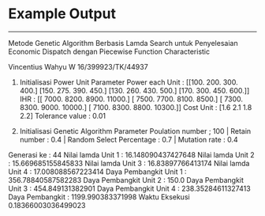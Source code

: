 # Example Output

*************************************************************
Metode Genetic Algorithm Berbasis Lamda Search untuk Penyelesaian Economic Dispatch dengan Piecewise Function Characteristic


Vincentius Wahyu W
16/399923/TK/44937


1. Initialisasi Power Unit Parameter
Power each Unit :  [[100. 200. 300. 400.]
 [150. 275. 390. 450.]
 [130. 260. 430. 500.]
 [170. 300. 450. 600.]]
IHR : [[ 7000.  8200.  8900. 11000.]
 [ 7500.  7700.  8100.  8500.]
 [ 7300.  8300.  9000. 10000.]
 [ 7100.  8300.  8800. 10300.]]
Cost Unit :  [1.6 2.1 1.8 2.2]
Tolerance value : 0.01


2. Initialisasi Genetic Algorithm Parameter
Poulation number ; 100  | Retain number :  0.4  | Random Select Percentage :  0.7  | Mutation rate :  0.4


  Generasi ke : 44
  Nilai lamda Unit  1  : 16.148090437427648
  Nilai lamda Unit  2  : 15.669685155845833
  Nilai lamda Unit  3  : 16.83897766413174
  Nilai lamda Unit  4  : 17.008088567223414
  Daya Pembangkit Unit 1 : 356.78840587582283
  Daya Pembangkit Unit 2 : 150.0
  Daya Pembangkit Unit 3 : 454.849131382901
  Daya Pembangkit Unit 4 : 238.35284611327413
  Daya Pembangkit : 1199.990383371998
  Waktu Eksekusi 0.18366003036499023
